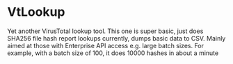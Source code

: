 # VtLookup

Yet another VirusTotal lookup tool. This one is super basic, just does SHA256 file hash report lookups currently, dumps basic data to CSV. Mainly aimed at those with Enterprise API access e.g. large batch sizes. For example, with a batch size of 100, it does 10000 hashes in about a minute

